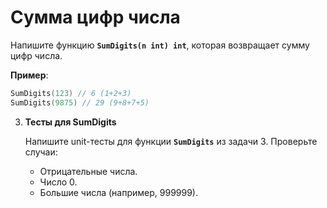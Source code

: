 # Сумма цифр числа
Напишите функцию **`SumDigits(n int) int`**, которая возвращает сумму цифр числа.

**Пример**:

```go
SumDigits(123) // 6 (1+2+3)
SumDigits(9875) // 29 (9+8+7+5)
```

3. **Тесты для SumDigits**
    
    Напишите unit-тесты для функции **`SumDigits`** из задачи 3. Проверьте случаи:
    
    - Отрицательные числа.
    - Число 0.
    - Большие числа (например, 999999).